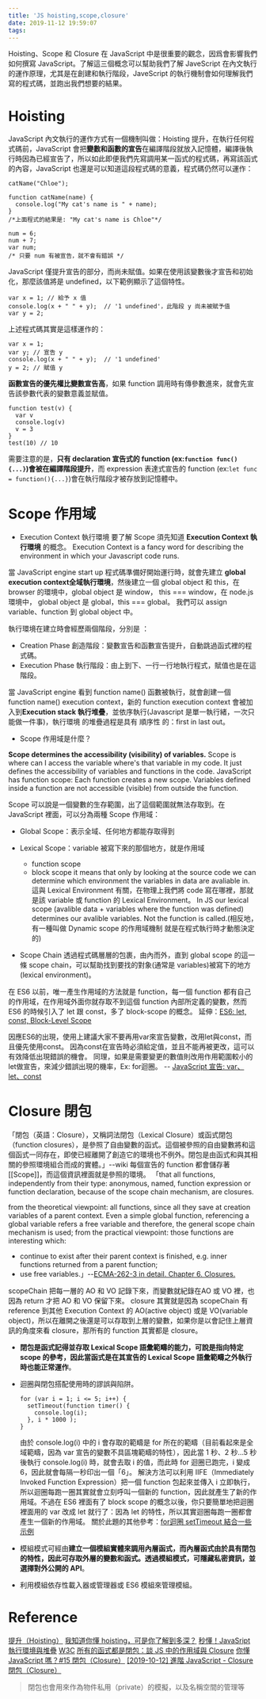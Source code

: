 ```yaml
---
title: 'JS hoisting,scope,closure'
date: 2019-11-12 19:59:07
tags:
---
```


Hoisting、Scope 和 Closure 在 JavaScript 中是很重要的觀念，因爲會影響我們如何撰寫 JavaScript。了解這三個概念可以幫助我們了解 JaveScript 在內文執行的運作原理，尤其是在創建和執行階段，JaveScript 的執行機制會如何理解我們寫的程式碼，並跑出我們想要的結果。

# Hoisting

JavaScript 內文執行的運作方式有一個機制叫做：Hoisting 提升，在執行任何程式碼前，JavaScript 會把**變數和函數的宣告**在編譯階段就放入記憶體，編譯後執行時因為已經宣告了，所以如此即便我們先寫調用某一函式的程式碼，再寫該函式的內容，JavaScript 也還是可以知道這段程式碼的意義，程式碼仍然可以運作：
```
catName("Chloe");

function catName(name) {
  console.log("My cat's name is " + name);
}
/*上面程式的結果是: "My cat's name is Chloe"*/
```
```
num = 6;
num + 7;
var num; 
/* 只要 num 有被宣告，就不會有錯誤 */
```
JavaScript 僅提升宣告的部分，而尚未賦值。如果在使用該變數後才宣告和初始化，那麼該值將是 undefined，以下範例顯示了這個特性。
```
var x = 1; // 給予 x 值
console.log(x + " " + y);  // '1 undefined'，此階段 y 尚未被賦予值
var y = 2;
```
上述程式碼其實是這樣運作的：
```
var x = 1; 
var y; // 宣告 y
console.log(x + " " + y);  // '1 undefined'
y = 2; // 賦值 y
```
**函數宣告的優先權比變數宣告高**，如果 function 調用時有傳參數進來，就會先宣告該參數代表的變數意義並賦值。
```
function test(v) {
  var v
  console.log(v)
  v = 3
}
test(10) // 10
```
需要注意的是，**只有 declaration 宣告式的 function (ex:`function func(){...}`)會被在編譯階段提升**，而 expression 表達式宣告的 function (ex:`let func = function(){...}`)會在執行階段才被存放到記憶體中。

# Scope 作用域

- Execution Context 執行環境 
要了解 Scope 須先知道 **Execution Context 執行環境** 的概念。
Execution Context is a fancy word for describing the environment in which your Javascript code runs.

當 JavaScript engine start up 程式碼準備好開始運行時，就會先建立 **global execution context全域執行環境**，然後建立一個 global object 和 this，在 browser 的環境中，global object 是 window， this === window，在 node.js 環境中， global object 是 global，this === global。
我們可以 assign variable、function 到 global object 中。

執行環境在建立時會經歷兩個階段，分別是 ：
- Creation Phase 創造階段：變數宣告和函數宣告提升，自動跳過函式裡的程式碼。
- Execution Phase 執行階段：由上到下、一行一行地執行程式，賦值也是在這階段。

當 JavaScript engine 看到 function name() 函數被執行，就會創建一個 function name() execution context，新的 function execution context 會被加入到**Execution stack 執行堆疊**，並依序執行(Javascript 是單一執行緒，一次只能做一件事)，執行環境 的堆疊過程是具有 順序性 的：first in last out。

- Scope 作用域是什麼？

**Scope determines the accessibility (visibility) of variables.** Scope is where can I access the variable where's that variable in my code. It just defines the accessibility of variables and functions in the code. JavaScript has function scope: Each function creates a new scope. Variables defined inside a function are not accessible (visible) from outside the function.

Scope 可以說是一個變數的生存範圍，出了這個範圍就無法存取到。在 JavaScript 裡面，可以分為兩種 Scope 作用域：
  - Global Scope：表示全域、任何地方都能存取得到
  - Lexical Scope：variable 被寫下來的那個地方，就是作用域
    - function scope
    - block scope
  it means that only by looking at the source code we can determine which environment the variables in data are avaliable in.
  這與 Lexical Environment 有關，在物理上我們將 code 寫在哪裡，那就是該 variable 或 function 的 Lexical Environment。 In JS our lexical scope (avalible data + variables where the function was defined) determines our avalible variables. Not the function is called.(相反地，有一種叫做 Dynamic scope 的作用域機制 就是在程式執行時才動態決定的) 

- Scope Chain
透過程式碼層層的包裹，由內而外，直到 global scope 的這一條 scope chain，可以幫助找到要找的對象(通常是 variables)被寫下的地方(lexical environment)。

在 ES6 以前，唯一產生作用域的方法就是 function，每一個 function 都有自己的作用域，在作用域外面你就存取不到這個 function 內部所定義的變數，然而 ES6 的時候引入了 let 跟 const，多了 block-scope 的概念。
延伸：[ES6: let, const, Block-Level Scope](https://cythilya.github.io/2016/10/28/es6-let-const-block-level-scope/)
 
因應ES6的出現，使用上建議大家不要再用var來宣告變數，改用let與const，而且優先使用const。
因為const在宣告時必須給定值，並且不能再被更改，這可以有效降低出現錯誤的機會。
同理，如果是需要變更的數值則改用作用範圍較小的let做宣告，來減少錯誤出現的機率，Ex: for迴圈。
-- [JavaScript 宣告: var、let、const](https://www.iware.com.tw/blog-JavaScript%20%E5%AE%A3%E5%91%8A:%20var%E3%80%81let%E3%80%81const.html)

# Closure 閉包

「閉包（英語：Closure），又稱詞法閉包（Lexical Closure）或函式閉包（function closures），是參照了自由變數的函式。這個被參照的自由變數將和這個函式一同存在，即使已經離開了創造它的環境也不例外。閉包是由函式和與其相關的參照環境組合而成的實體。」--wiki
每個宣告的 function 都會儲存著[[Scope]]，而這個資訊裡面就是參照的環境。
「that all functions, independently from their type: anonymous, named, function expression or function declaration, because of the scope chain mechanism, are closures.

from the theoretical viewpoint: all functions, since all they save at creation variables of a parent context. Even a simple global function, referencing a global variable refers a free variable and therefore, the general scope chain mechanism is used;
from the practical viewpoint: those functions are interesting which:
- continue to exist after their parent context is finished, e.g. inner functions returned from a parent function;
- use free variables.」--[ECMA-262-3 in detail. Chapter 6. Closures.](http://dmitrysoshnikov.com/ecmascript/chapter-6-closures/)

scopeChain 把每一層的 AO 和 VO 記錄下來，而變數就紀錄在AO 或 VO 裡，也因為 return 才把 AO 和 VO 保留下來。
closure 其實就是因為 scopeChain 有 reference 到其他 Execution Context 的 AO(active object) 或是 VO(variable object)，所以在離開之後還是可以存取到上層的變數，如果你是以會記住上層資訊的角度來看 closure，那所有的 function 其實都是 closure。

- **閉包是函式記得並存取 Lexical Scope 語彙範疇的能力，可說是指向特定 scope 的參考，因此當函式是在其宣告的 Lexical Scope 語彙範疇之外執行時也能正常運作**。

- 迴圈與閉包搭配使用時的謬誤與陷阱。
  ```
  for (var i = 1; i <= 5; i++) {
    setTimeout(function timer() {
      console.log(i);
    }, i * 1000 );
  }
  ```
  由於 console.log(i) 中的 i 會存取的範疇是 for 所在的範疇（目前看起來是全域範疇，因為 var 宣告的變數不具區塊範疇的特性），因此當 1 秒、2 秒…5 秒後執行 console.log(i) 時，就會去取 i 的值，而此時 for 迴圈已跑完，i 變成 6，因此就會每隔一秒印出一個「6」。
  解決方法可以利用 IIFE（Immediately Invoked Function Expression）把一個 function 包起來並傳入 i 立即執行，所以迴圈每跑一圈其實就會立刻呼叫一個新的 function，因此就產生了新的作用域。不過在 ES6 裡面有了 block scope 的概念以後，你只要簡單地把迴圈裡面用的 var 改成 let 就行了：因為 let 的特性，所以其實迴圈每跑一圈都會產生一個新的作用域。
  關於此題的其他參考：[for迴圈 setTimeout 結合一些示例](https://codertw.com/%E5%89%8D%E7%AB%AF%E9%96%8B%E7%99%BC/231181/)

- 模組模式可經由**建立一個模組實體來調用內層函式，而內層函式由於具有閉包的特性，因此可存取外層的變數和函式。透過模組模式，可隱藏私密資訊，並選擇對外公開的 API**。
- 利用模組依存性載入器或管理器或 ES6 模組來管理模組。

# Reference

[提升（Hoisting）](https://developer.mozilla.org/zh-TW/docs/Glossary/Hoisting)
[我知道你懂 hoisting，可是你了解到多深？](https://github.com/aszx87410/blog/issues/34#)
[秒懂！JavaSript 執行環境與堆疊](https://medium.com/%E9%AD%94%E9%AC%BC%E8%97%8F%E5%9C%A8%E7%A8%8B%E5%BC%8F%E7%B4%B0%E7%AF%80%E8%A3%A1/%E6%B7%BA%E8%AB%87-javascript-%E5%9F%B7%E8%A1%8C%E7%92%B0%E5%A2%83-2976b3eaf248)
[W3C](https://www.w3schools.com/js/js_scope.asp)
[所有的函式都是閉包：談 JS 中的作用域與 Closure](https://github.com/aszx87410/blog/issues/35)
[你懂 JavaScript 嗎？#15 閉包（Closure）](https://cythilya.github.io/2018/10/22/closure/)
[[2019-10-12] 進階 JavaScript - Closure ](https://github.com/healthyspi/weekly-notes/issues/8)
[閉包（Closure）](https://openhome.cc/Gossip/JavaScript/Closure.html)
> 閉包也會用來作為物件私用（private）的模擬，以及名稱空間的管理等
